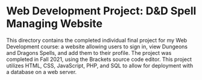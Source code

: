 # Web Development Project: D&D Spell Managing Website
This directory contains the completed individual final project for my Web Development course: a website allowing users to sign in, view Dungeons and Dragons Spells, and add them to their profile.
The project was completed in Fall 2021, using the Brackets source code editor.
This project utilizes HTML, CSS, JavaScript, PHP, and SQL to allow for deployment with a database on a web server.
